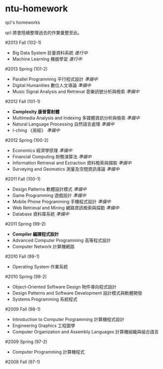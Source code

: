 ntu-homework
============
qcl's homeworks

qcl 將會陸續整理過去的作業彙整至此。

#2013 Fall (102-1)

* Big Data System 巨量資料系統 *進行中*
* Machine Learning 機器學習 *進行中*

#2013 Spring (101-2)

* Parallel Programming 平行程式設計 *準備中*
* Digital Humanities 數位人文導論 *準備中*
* Music Signal Analysis and Retrieval 音樂訊號分析與檢索 *準備中*

#2012 Fall (101-1)

* **Complexity 康普雷射體**
* Multimedia Analysis and Indexing 多媒體資訊分析與檢索 *準備中*
* Natural Language Processing 自然語言處理 *準備中*
* I-ching 《易經》 *準備中*

#2012 Spring (100-2)

* Economics 經濟學原理 *準備中*
* Financial Computing 財務演算法 *準備中*
* Information Retrieval and Extraction 資料檢索與擷取 *準備中*
* Surveying and Geomatics 測量及空間資訊導論 *準備中*

#2011 Fall (100-1)

* Design Patterns 軟體設計模式 *準備中*
* Game Programming 遊戲設計 *準備中*
* Mobile Phone Programming 手機程式設計 *準備中*
* Web Retrieval and Mining 網路資訊檢索與探勘 *準備中*
* Database 資料庫系統 *準備中*

#2011 Spring (99-2)

* **Compiler 編譯程式設計**
* Advanced Computer Programming 高等程式設計
* Computer Network 計算機網路

#2010 Fall (99-1)

* Operating System 作業系統

#2010 Spring (98-2)

* Object-Oriented Software Design 物件導向程式設計
* Design Patterns and Software Development 設計模式與軟體開發
* Systems Programming 系統程式

#2009 Fall (98-1)

* Introduction to Computer Programming 計算機程式設計
* Engineering Graphics 工程圖學
* Computer Organization and Assembly Languages 計算機組織與組合語言

#2009 Spring (97-2)

* Computer Programming 計算機程式

#2008 Fall (97-1)

